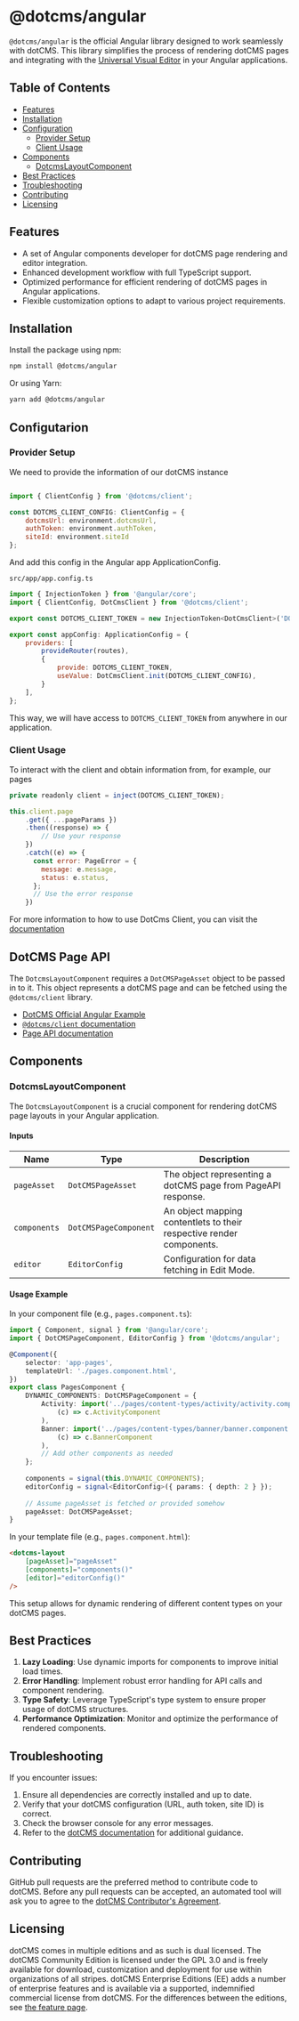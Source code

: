 # @dotcms/angular

`@dotcms/angular` is the official Angular library designed to work seamlessly with dotCMS. This library simplifies the process of rendering dotCMS pages and integrating with the [Universal Visual Editor](dotcms.com/docs/latest/universal-visual-editor) in your Angular applications.

## Table of Contents

- [Features](#features)
- [Installation](#installation)
- [Configuration](#provider-setup)
  - [Provider Setup](#provider-setup)
  - [Client Usage](#client-usage)
- [Components](#components)
  - [DotcmsLayoutComponent](#dotcmslayoutcomponent)
- [Best Practices](#best-practices)
- [Troubleshooting](#troubleshooting)
- [Contributing](#contributing)
- [Licensing](#licensing)

## Features

- A set of Angular components developer for dotCMS page rendering and editor integration.
- Enhanced development workflow with full TypeScript support.
- Optimized performance for efficient rendering of dotCMS pages in Angular applications.
- Flexible customization options to adapt to various project requirements.

## Installation

Install the package using npm:

```bash
npm install @dotcms/angular
```

Or using Yarn:

```bash
yarn add @dotcms/angular
```

## Configutarion
### Provider Setup
We need to provide the information of our dotCMS instance

```javascript

import { ClientConfig } from '@dotcms/client';

const DOTCMS_CLIENT_CONFIG: ClientConfig = {
    dotcmsUrl: environment.dotcmsUrl,
    authToken: environment.authToken,
    siteId: environment.siteId
};
```

And add this config in the Angular app ApplicationConfig.

`src/app/app.config.ts`
```javascript
import { InjectionToken } from '@angular/core';
import { ClientConfig, DotCmsClient } from '@dotcms/client';

export const DOTCMS_CLIENT_TOKEN = new InjectionToken<DotCmsClient>('DOTCMS_CLIENT');

export const appConfig: ApplicationConfig = {
    providers: [
        provideRouter(routes),
        {
            provide: DOTCMS_CLIENT_TOKEN,
            useValue: DotCmsClient.init(DOTCMS_CLIENT_CONFIG),
        }
    ],
};
```

This way, we will have access to `DOTCMS_CLIENT_TOKEN` from anywhere in our application.

### Client Usage
To interact with the client and obtain information from, for example, our pages

```javascript
private readonly client = inject(DOTCMS_CLIENT_TOKEN);

this.client.page
    .get({ ...pageParams })
    .then((response) => {
        // Use your response 
    })
    .catch((e) => {
      const error: PageError = {
        message: e.message,
        status: e.status,
      };
      // Use the error response
    })
```

For more information to how to use DotCms Client, you can visit the [documentation](https://github.com/dotCMS/core/blob/master/core-web/libs/sdk/client/README.md)

## DotCMS Page API

The `DotcmsLayoutComponent` requires a `DotCMSPageAsset` object to be passed in to it. This object represents a dotCMS page and can be fetched using the `@dotcms/client` library.

- [DotCMS Official Angular Example](https://github.com/dotCMS/core/tree/master/examples/angular)
- [`@dotcms/client` documentation](https://www.npmjs.com/package/@dotcms/client)
- [Page API documentation](https://dotcms.com/docs/latest/page-api)

## Components

### DotcmsLayoutComponent

The `DotcmsLayoutComponent` is a crucial component for rendering dotCMS page layouts in your Angular application.

#### Inputs

| Name         | Type                 | Description                                                           |
|--------------|----------------------|-----------------------------------------------------------------------|
| `pageAsset`  | `DotCMSPageAsset`    | The object representing a dotCMS page from PageAPI response.          |
| `components` | `DotCMSPageComponent`| An object mapping contentlets to their respective render components.  |
| `editor`     | `EditorConfig`       | Configuration for data fetching in Edit Mode.                         |

#### Usage Example

In your component file (e.g., `pages.component.ts`):

```typescript
import { Component, signal } from '@angular/core';
import { DotCMSPageComponent, EditorConfig } from '@dotcms/angular';

@Component({
    selector: 'app-pages',
    templateUrl: './pages.component.html',
})
export class PagesComponent {
    DYNAMIC_COMPONENTS: DotCMSPageComponent = {
        Activity: import('../pages/content-types/activity/activity.component').then(
            (c) => c.ActivityComponent
        ),
        Banner: import('../pages/content-types/banner/banner.component').then(
            (c) => c.BannerComponent
        ),
        // Add other components as needed
    };
    
    components = signal(this.DYNAMIC_COMPONENTS);
    editorConfig = signal<EditorConfig>({ params: { depth: 2 } });
    
    // Assume pageAsset is fetched or provided somehow
    pageAsset: DotCMSPageAsset;
}
```

In your template file (e.g., `pages.component.html`):

```html
<dotcms-layout 
    [pageAsset]="pageAsset" 
    [components]="components()" 
    [editor]="editorConfig()" 
/>
```

This setup allows for dynamic rendering of different content types on your dotCMS pages.

## Best Practices

1. **Lazy Loading**: Use dynamic imports for components to improve initial load times.
2. **Error Handling**: Implement robust error handling for API calls and component rendering.
3. **Type Safety**: Leverage TypeScript's type system to ensure proper usage of dotCMS structures.
4. **Performance Optimization**: Monitor and optimize the performance of rendered components.

## Troubleshooting

If you encounter issues:

1. Ensure all dependencies are correctly installed and up to date.
2. Verify that your dotCMS configuration (URL, auth token, site ID) is correct.
3. Check the browser console for any error messages.
4. Refer to the [dotCMS documentation](https://dotcms.com/docs/) for additional guidance.

## Contributing

GitHub pull requests are the preferred method to contribute code to dotCMS. Before any pull requests can be accepted, an automated tool will ask you to agree to the [dotCMS Contributor's Agreement](https://gist.github.com/wezell/85ef45298c48494b90d92755b583acb3).

## Licensing

dotCMS comes in multiple editions and as such is dual licensed. The dotCMS Community Edition is licensed under the GPL 3.0 and is freely available for download, customization and deployment for use within organizations of all stripes. dotCMS Enterprise Editions (EE) adds a number of enterprise features and is available via a supported, indemnified commercial license from dotCMS. For the differences between the editions, see [the feature page](http://dotcms.com/cms-platform/features).
